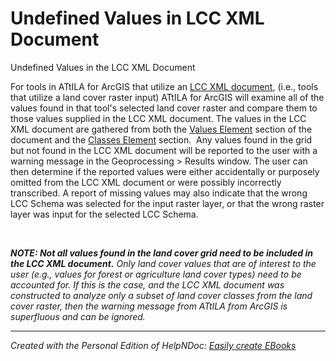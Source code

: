 # Undefined Values in LCC XML Document

Undefined Values in the LCC XML Document

For tools in ATtILA for ArcGIS that utilize an [LCC XML document](<ATtILAsLCCXMLDocument.md>), (i.e., tools that utilize a land cover raster input) ATtILA for ArcGIS will examine all of the values found in that tool's selected land cover raster and compare them to those values supplied in the LCC XML document. The values in the LCC XML document are gathered from both the [Values Element](<ValuesElement.md>) section of the document and the [Classes Element](<ClassesElement.md>) section.&nbsp; Any values found in the grid but not found in the LCC XML document will be reported to the user with a warning message in the Geoprocessing \> Results window. The user can then determine if the reported values were either accidentally or purposely omitted from the LCC XML document or were possibly incorrectly transcribed. A report of missing values may also indicate that the wrong LCC Schema was selected for the input raster layer, or that the wrong raster layer was input for the selected LCC Schema.

&nbsp;

***NOTE: Not all values found in the land cover grid need to be included in the LCC XML document.** Only land cover values that are of interest to the user (e.g., values for forest or agriculture land cover types) need to be accounted for. If this is the case, and the LCC XML document was constructed to analyze only a subset of land cover classes from the land cover raster, then the warning message from ATtILA from ArcGIS is superfluous and can be ignored.*

***
_Created with the Personal Edition of HelpNDoc: [Easily create EBooks](<https://www.helpndoc.com/feature-tour>)_
